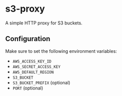 # s3-proxy

A simple HTTP proxy for S3 buckets.

## Configuration

Make sure to set the following environment variables:

- `AWS_ACCESS_KEY_ID`
- `AWS_SECRET_ACCESS_KEY`
- `AWS_DEFAULT_REGION`
- `S3_BUCKET`
- `S3_BUCKET_PREFIX` (optional)
- `PORT` (optional)
